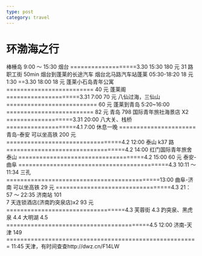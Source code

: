 ```yaml
---
type: post
category: travel
---
```


# 环渤海之行

棒棰岛 9:00 ～ 15:30 烟台 ===================3.30 15:30 180 元
31 路 职工街 50min
烟台到蓬莱的长途汽车 烟台北马路汽车站蓬莱 05:30-18:20 18 元 1:30 ==3.30 18:00 18 元
蓬莱小石岛青年公寓 ========================= 40 元
蓬莱阁 =====================3.31 7:00 70 元
八仙过海，三仙山 ========================== 60 元
蓬莱到青岛 5:20~16:00 ========================= 82 元
青岛 798 国际青年旅社海景店 X2 ===================3.31 20:00
八大关、栈桥 ====================4.1 7:00
休息一晚 ======================
青岛-泰安 可以坐高铁 200 元 =================================4.2 12:00
泰山 k37 路 ==================================4.2 14:00
红门国际青年旅舍  
泰山 ====================================4.2 15:00 60 元
泰安-曲阜 ===========================================4.3 10:11 ～ 11:34
三孔 ============================================13:00
曲阜-济南 可以坐高铁 29 元 =================================4.3 21：57 ～ 22:35
济南站 101  
7 天连锁酒店(济南趵突泉店)x2 93 元 ==================================4.3
芙蓉街 4.3
趵突泉、黑虎泉 4.4
大明湖 4.5 =========================================4.5 12:00
济南-天津 149 ======================================================= 11:45
天津，有时间查查http://dwz.cn/F14LW
